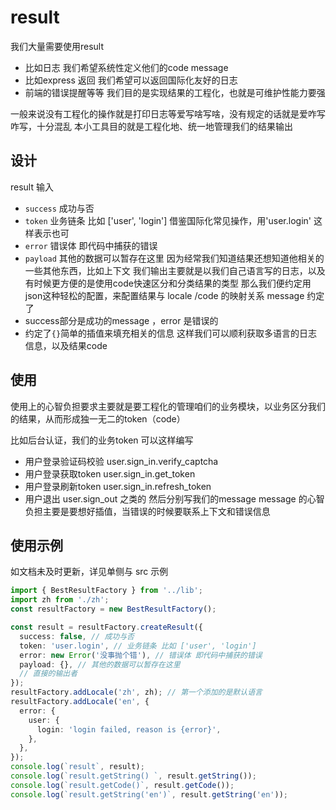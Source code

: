 # result

我们大量需要使用result

- 比如日志 我们希望系统性定义他们的code message
- 比如express 返回 我们希望可以返回国际化友好的日志
- 前端的错误提醒等等
  我们目的是实现结果的工程化，也就是可维护性能力要强

一般来说没有工程化的操作就是打印日志等爱写啥写啥，没有规定的话就是爱咋写咋写，十分混乱
本小工具目的就是工程化地、统一地管理我们的结果输出

## 设计

result 输入

- `success` 成功与否
- `token` 业务链条 比如 ['user', 'login'] 借鉴国际化常见操作，用'user.login' 这样表示也可
- `error` 错误体 即代码中捕获的错误
- `payload` 其他的数据可以暂存在这里 因为经常我们知道结果还想知道他相关的一些其他东西，比如上下文
  我们输出主要就是以我们自己语言写的日志，以及有时候更方便的是使用code快速区分和分类结果的类型
  那么我们便约定用json这种轻松的配置，来配置结果与 locale /code 的映射关系
  message 约定了
- success部分是成功的message ，error 是错误的
- 约定了`{}`简单的插值来填充相关的信息
  这样我们可以顺利获取多语言的日志信息，以及结果code

## 使用

使用上的心智负担要求主要就是要工程化的管理咱们的业务模块，以业务区分我们的结果，从而形成独一无二的token（code）

比如后台认证，我们的业务token 可以这样编写

- 用户登录验证码校验 user.sign_in.verify_captcha
- 用户登录获取token user.sign_in.get_token
- 用户登录刷新token user.sign_in.refresh_token
- 用户退出 user.sign_out
  之类的
然后分别写我们的message
message 的心智负担主要是要想好插值，当错误的时候要联系上下文和错误信息

## 使用示例

如文档未及时更新，详见单侧与 src 示例

```typescript
import { BestResultFactory } from '../lib';
import zh from './zh';
const resultFactory = new BestResultFactory();

const result = resultFactory.createResult({
  success: false, // 成功与否
  token: 'user.login', // 业务链条 比如 ['user', 'login']
  error: new Error('没事抛个错'), // 错误体 即代码中捕获的错误
  payload: {}, // 其他的数据可以暂存在这里
  // 直接的输出者
});
resultFactory.addLocale('zh', zh); // 第一个添加的是默认语言
resultFactory.addLocale('en', {
  error: {
    user: {
      login: 'login failed, reason is {error}',
    },
  },
});
console.log(`result`, result);
console.log(`result.getString() `, result.getString());
console.log(`result.getCode()`, result.getCode());
console.log(`result.getString('en')`, result.getString('en'));

```
